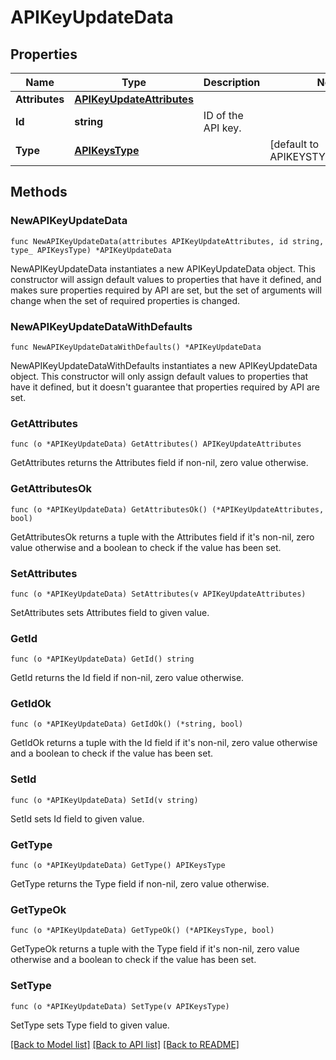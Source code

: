 # APIKeyUpdateData

## Properties

Name | Type | Description | Notes
---- | ---- | ----------- | ------
**Attributes** | [**APIKeyUpdateAttributes**](APIKeyUpdateAttributes.md) |  | 
**Id** | **string** | ID of the API key. | 
**Type** | [**APIKeysType**](APIKeysType.md) |  | [default to APIKEYSTYPE_API_KEYS]

## Methods

### NewAPIKeyUpdateData

`func NewAPIKeyUpdateData(attributes APIKeyUpdateAttributes, id string, type_ APIKeysType) *APIKeyUpdateData`

NewAPIKeyUpdateData instantiates a new APIKeyUpdateData object.
This constructor will assign default values to properties that have it defined,
and makes sure properties required by API are set, but the set of arguments
will change when the set of required properties is changed.

### NewAPIKeyUpdateDataWithDefaults

`func NewAPIKeyUpdateDataWithDefaults() *APIKeyUpdateData`

NewAPIKeyUpdateDataWithDefaults instantiates a new APIKeyUpdateData object.
This constructor will only assign default values to properties that have it defined,
but it doesn't guarantee that properties required by API are set.

### GetAttributes

`func (o *APIKeyUpdateData) GetAttributes() APIKeyUpdateAttributes`

GetAttributes returns the Attributes field if non-nil, zero value otherwise.

### GetAttributesOk

`func (o *APIKeyUpdateData) GetAttributesOk() (*APIKeyUpdateAttributes, bool)`

GetAttributesOk returns a tuple with the Attributes field if it's non-nil, zero value otherwise
and a boolean to check if the value has been set.

### SetAttributes

`func (o *APIKeyUpdateData) SetAttributes(v APIKeyUpdateAttributes)`

SetAttributes sets Attributes field to given value.


### GetId

`func (o *APIKeyUpdateData) GetId() string`

GetId returns the Id field if non-nil, zero value otherwise.

### GetIdOk

`func (o *APIKeyUpdateData) GetIdOk() (*string, bool)`

GetIdOk returns a tuple with the Id field if it's non-nil, zero value otherwise
and a boolean to check if the value has been set.

### SetId

`func (o *APIKeyUpdateData) SetId(v string)`

SetId sets Id field to given value.


### GetType

`func (o *APIKeyUpdateData) GetType() APIKeysType`

GetType returns the Type field if non-nil, zero value otherwise.

### GetTypeOk

`func (o *APIKeyUpdateData) GetTypeOk() (*APIKeysType, bool)`

GetTypeOk returns a tuple with the Type field if it's non-nil, zero value otherwise
and a boolean to check if the value has been set.

### SetType

`func (o *APIKeyUpdateData) SetType(v APIKeysType)`

SetType sets Type field to given value.



[[Back to Model list]](../README.md#documentation-for-models) [[Back to API list]](../README.md#documentation-for-api-endpoints) [[Back to README]](../README.md)


